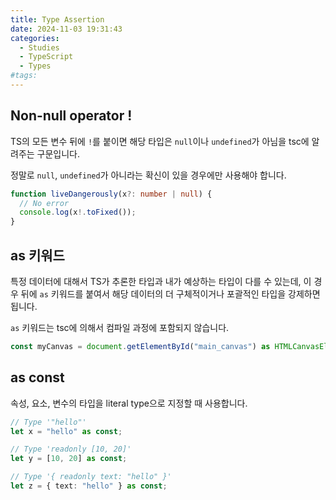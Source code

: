 ```yaml
---
title: Type Assertion
date: 2024-11-03 19:31:43
categories:
  - Studies
  - TypeScript
  - Types
#tags:
---
```

## Non-null operator !

TS의 모든 변수 뒤에 `!`를 붙이면 해당 타입은 `null`이나 `undefined`가 아님을 tsc에 알려주는 구문입니다.

정말로 `null`, `undefined`가 아니라는 확신이 있을 경우에만 사용해야 합니다.

```ts
function liveDangerously(x?: number | null) {
  // No error
  console.log(x!.toFixed());
}
```

## as 키워드

특정 데이터에 대해서 TS가 추론한 타입과 내가 예상하는 타입이 다를 수 있는데, 이 경우 뒤에 `as` 키워드를 붙여서 해당 데이터의 더 구체적이거나 포괄적인 타입을 강제하면 됩니다.

`as` 키워드는 tsc에 의해서 컴파일 과정에 포함되지 않습니다.

```ts
const myCanvas = document.getElementById("main_canvas") as HTMLCanvasElement;
```

## as const

속성, 요소, 변수의 타입을 literal type으로 지정할 때 사용합니다.

```ts
// Type '"hello"'
let x = "hello" as const;

// Type 'readonly [10, 20]'
let y = [10, 20] as const;

// Type '{ readonly text: "hello" }'
let z = { text: "hello" } as const;
```
